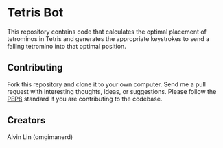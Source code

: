 # Tetris Bot
This repository contains code that calculates the optimal placement of
tetrominos in Tetris and generates the appropriate keystrokes to send a
falling tetromino into that optimal position.

## Contributing
Fork this repository and clone it to your own computer. Send me a pull request
with interesting thoughts, ideas, or suggestions.
Please follow the [PEP8](http://pep8.org) standard if you are contributing
to the codebase.

## Creators
Alvin Lin (omgimanerd)
